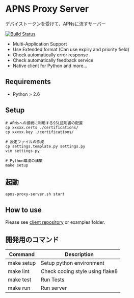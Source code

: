 # APNS Proxy Server

デバイストークンを受けて、APNsに流すサーバー

[![Build Status](https://travis-ci.org/genesix/apns-proxy-server.png?branch=master)](https://travis-ci.org/genesix/apns-proxy-server)

- Multi-Application Support
- Use Extended format (Can use expiry and priority field)
- Check automatically error response
- Check automatically feedback service
- Native client for Python and more...

## Requirements

- Python > 2.6

## Setup

```
# APNsへの接続に利用するSSL証明書の配置
cp xxxxx.certs ./certifications/
cp xxxxx.key ./certifications/

# 設定ファイルの作成
cp settings.template.py settings.py
vim settings.py

# Python環境の構築
make setup
```

## 起動

```
apns-proxy-server.sh start
```

## How to use

Please see [client repository](https://github.com/genesix/apns-proxy-client-py) or examples folder.

## 開発用のコマンド

Command | Description
--- | ---
make setup | Setup python environment
make lint | Check coding style using flake8
make test | Run Tests
make run | Run server

